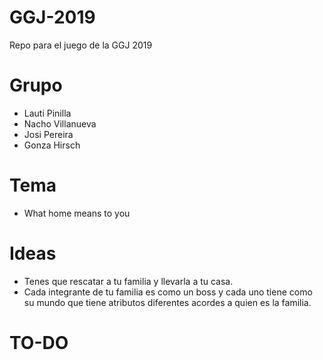 # GGJ-2019
Repo para el juego de la GGJ 2019

# Grupo
  - Lauti Pinilla
  - Nacho Villanueva
  - Josi Pereira
  - Gonza Hirsch

# Tema
  - What home means to you

# Ideas
  - Tenes que rescatar a tu familia y llevarla a tu casa.
  - Cada integrante de tu familia es como un boss y cada uno tiene como su mundo que tiene atributos diferentes acordes a quien es la familia.

# TO-DO
